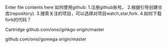 Enter file contents here
如何使用github:
1.注册github账号。
2.根据引导创建仓库(repository).
3.搜索关注的项目，可以选择对项目watch,star,fork.
4.如何下载fork的代码？

Cartridge
github.com/onsi/ginkgo origin/master

github.com/onsi/gomega origin/master
 
